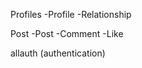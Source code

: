 Profiles
    -Profile
    -Relationship

Post
   -Post
   -Comment
   -Like

allauth (authentication)
